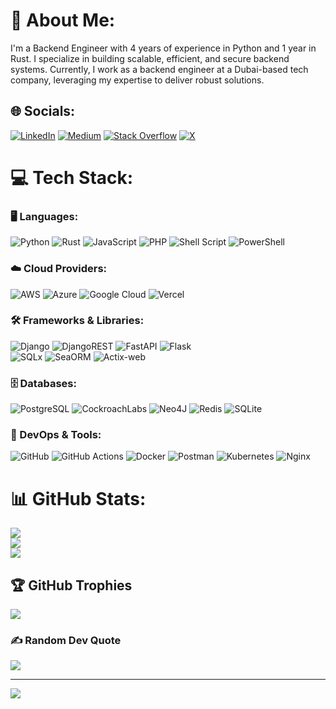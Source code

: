 # 💫 About Me:
I'm a Backend Engineer with 4 years of experience in Python and 1 year in Rust. I specialize in building scalable, efficient, and secure backend systems. Currently, I work as a backend engineer at a Dubai-based tech company, leveraging my expertise to deliver robust solutions.


## 🌐 Socials:
[![LinkedIn](https://img.shields.io/badge/LinkedIn-%230077B5.svg?logo=linkedin&logoColor=white)](https://linkedin.com/in/irfanahmad-com) [![Medium](https://img.shields.io/badge/Medium-12100E?logo=medium&logoColor=white)](https://medium.com/@irfan-ahmad) [![Stack Overflow](https://img.shields.io/badge/-Stackoverflow-FE7A16?logo=stack-overflow&logoColor=white)](https://stackoverflow.com/users/15004708) [![X](https://img.shields.io/badge/X-black.svg?logo=X&logoColor=white)](https://x.com/IrfanAhmad1707) 

# 💻 Tech Stack:

### 🖥️ Languages:
![Python](https://img.shields.io/badge/python-3670A0?style=for-the-badge&logo=python&logoColor=ffdd54)  ![Rust](https://img.shields.io/badge/rust-%23000000.svg?style=for-the-badge&logo=rust&logoColor=white)  ![JavaScript](https://img.shields.io/badge/javascript-%23323330.svg?style=for-the-badge&logo=javascript&logoColor=%23F7DF1E)  ![PHP](https://img.shields.io/badge/php-%23777BB4.svg?style=for-the-badge&logo=php&logoColor=white)  ![Shell Script](https://img.shields.io/badge/shell_script-%23121011.svg?style=for-the-badge&logo=gnu-bash&logoColor=white)  ![PowerShell](https://img.shields.io/badge/PowerShell-%235391FE.svg?style=for-the-badge&logo=powershell&logoColor=white)  


### ☁️ Cloud Providers:
![AWS](https://img.shields.io/badge/AWS-%23FF9900.svg?style=for-the-badge&logo=amazon-aws&logoColor=white) ![Azure](https://img.shields.io/badge/azure-%230072C6.svg?style=for-the-badge&logo=microsoftazure&logoColor=white) ![Google Cloud](https://img.shields.io/badge/GoogleCloud-%234285F4.svg?style=for-the-badge&logo=google-cloud&logoColor=white) ![Vercel](https://img.shields.io/badge/vercel-%23000000.svg?style=for-the-badge&logo=vercel&logoColor=white)

### 🛠️ Frameworks & Libraries:
![Django](https://img.shields.io/badge/django-%23092E20.svg?style=for-the-badge&logo=django&logoColor=white)  ![DjangoREST](https://img.shields.io/badge/DJANGO-REST-ff1709?style=for-the-badge&logo=django&logoColor=white&color=ff1709&labelColor=gray)  ![FastAPI](https://img.shields.io/badge/FastAPI-005571?style=for-the-badge&logo=fastapi)  ![Flask](https://img.shields.io/badge/flask-%23000.svg?style=for-the-badge&logo=flask&logoColor=white)  
![SQLx](https://img.shields.io/badge/sqlx-%230076D6.svg?style=for-the-badge&logo=rust&logoColor=white)  ![SeaORM](https://img.shields.io/badge/sea--orm-%23006699.svg?style=for-the-badge&logo=rust&logoColor=white)  ![Actix-web](https://img.shields.io/badge/actix--web-%23007ACC.svg?style=for-the-badge&logo=rust&logoColor=white)  

### 🗄️ Databases:
![PostgreSQL](https://img.shields.io/badge/postgresql-%23316192.svg?style=for-the-badge&logo=postgresql&logoColor=white) ![CockroachLabs](https://img.shields.io/badge/Cockroach%20Labs-6933FF?style=for-the-badge&logo=Cockroach%20Labs&logoColor=white) ![Neo4J](https://img.shields.io/badge/Neo4j-008CC1?style=for-the-badge&logo=neo4j&logoColor=white) ![Redis](https://img.shields.io/badge/redis-%23DD0031.svg?style=for-the-badge&logo=redis&logoColor=white) ![SQLite](https://img.shields.io/badge/sqlite-%2307405e.svg?style=for-the-badge&logo=sqlite&logoColor=white)

### 🔧 DevOps & Tools:
![GitHub](https://img.shields.io/badge/github-%23121011.svg?style=for-the-badge&logo=github&logoColor=white)  ![GitHub Actions](https://img.shields.io/badge/github%20actions-%232671E5.svg?style=for-the-badge&logo=githubactions&logoColor=white)  ![Docker](https://img.shields.io/badge/docker-%230db7ed.svg?style=for-the-badge&logo=docker&logoColor=white)  ![Postman](https://img.shields.io/badge/Postman-FF6C37?style=for-the-badge&logo=postman&logoColor=white)  ![Kubernetes](https://img.shields.io/badge/Kubernetes-%23326CE5.svg?style=for-the-badge&logo=kubernetes&logoColor=white)  ![Nginx](https://img.shields.io/badge/nginx-%23009639.svg?style=for-the-badge&logo=nginx&logoColor=white)  

# 📊 GitHub Stats:
![](https://github-readme-stats.vercel.app/api?username=Irfan-Ahmad-byte&theme=dark&hide_border=false&include_all_commits=true&count_private=false)<br/>
![](https://github-readme-streak-stats.herokuapp.com/?user=Irfan-Ahmad-byte&theme=dark&hide_border=false)<br/>
![](https://github-readme-stats.vercel.app/api/top-langs/?username=Irfan-Ahmad-byte&theme=dark&hide_border=false&include_all_commits=true&count_private=false&layout=compact)

## 🏆 GitHub Trophies
![](https://github-profile-trophy.vercel.app/?username=Irfan-Ahmad-byte&theme=radical&no-frame=false&no-bg=true&margin-w=4)

### ✍️ Random Dev Quote
![](https://quotes-github-readme.vercel.app/api?type=horizontal&theme=radical)

---
[![](https://visitcount.itsvg.in/api?id=Irfan-Ahmad-byte&icon=0&color=0)](https://visitcount.itsvg.in)

<!-- Proudly created with GPRM ( https://gprm.itsvg.in ) -->

